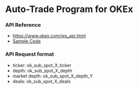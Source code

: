 # Auto-Trade Program for OKEx
### API Reference
- https://www.okex.com/ws_api.html
- [Sample Code](https://github.com/OKCoin/websocket/blob/master/C%23/websocket/Example.cs)

### API Request format
- ticker: ok_sub_spot_X_ticker  
- depth: ok_sub_spot_X_depth 
- market depth: ok_sub_spot_X_depth_Y 
- deals: ok_sub_spot_X_deals 